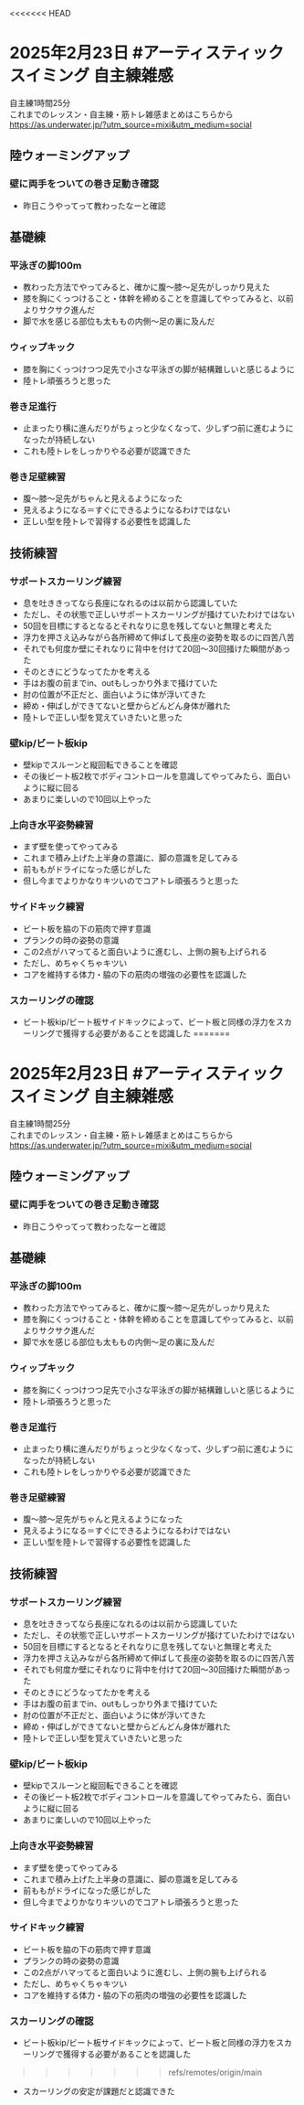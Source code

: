 <<<<<<< HEAD
# 2025年2月23日 #アーティスティックスイミング 自主練雑感
自主練1時間25分  
これまでのレッスン・自主練・筋トレ雑感まとめはこちらから  
https://as.underwater.jp/?utm_source=mixi&utm_medium=social  
## 陸ウォーミングアップ
### 壁に両手をついての巻き足動き確認
- 昨日こうやってって教わったなーと確認
## 基礎練
### 平泳ぎの脚100m
- 教わった方法でやってみると、確かに腹～膝～足先がしっかり見えた
- 膝を胸にくっつけること・体幹を締めることを意識してやってみると、以前よりサクサク進んだ
- 脚で水を感じる部位も太ももの内側～足の裏に及んだ
### ウィップキック
- 膝を胸にくっつけつつ足先で小さな平泳ぎの脚が結構難しいと感じるように
- 陸トレ頑張ろうと思った
### 巻き足進行
- 止まったり横に進んだりがちょっと少なくなって、少しずつ前に進むようになったが持続しない
- これも陸トレをしっかりやる必要が認識できた
### 巻き足壁練習
- 腹～膝～足先がちゃんと見えるようになった
- 見えるようになる＝すぐにできるようになるわけではない
- 正しい型を陸トレで習得する必要性を認識した
## 技術練習
### サポートスカーリング練習
- 息を吐ききってなら長座になれるのは以前から認識していた
- ただし、その状態で正しいサポートスカーリングが掻けていたわけではない
- 50回を目標にするとなるとそれなりに息を残してないと無理と考えた
- 浮力を押さえ込みながら各所締めて伸ばして長座の姿勢を取るのに四苦八苦
- それでも何度か壁にそれなりに背中を付けて20回～30回掻けた瞬間があった
- そのときにどうなってたかを考える
- 手はお腹の前までin、outもしっかり外まで掻けていた
- 肘の位置が不正だと、面白いように体が浮いてきた
- 締め・伸ばしができてないと壁からどんどん身体が離れた
- 陸トレで正しい型を覚えていきたいと思った
### 壁kip/ビート板kip
- 壁kipでスルーンと縦回転できることを確認
- その後ビート板2枚でボディコントロールを意識してやってみたら、面白いように縦に回る
- あまりに楽しいので10回以上やった
### 上向き水平姿勢練習
- まず壁を使ってやってみる
- これまで積み上げた上半身の意識に、脚の意識を足してみる
- 前ももがドライになった感じがした
- 但し今までよりかなりキツいのでコアトレ頑張ろうと思った
### サイドキック練習
- ビート板を脇の下の筋肉で押す意識
- プランクの時の姿勢の意識
- この2点がハマってると面白いように進むし、上側の腕も上げられる
- ただし、めちゃくちゃキツい
- コアを維持する体力・脇の下の筋肉の増強の必要性を認識した
### スカーリングの確認
- ビート板kip/ビート板サイドキックによって、ビート板と同様の浮力をスカーリングで獲得する必要があることを認識した
=======
# 2025年2月23日 #アーティスティックスイミング 自主練雑感
自主練1時間25分  
これまでのレッスン・自主練・筋トレ雑感まとめはこちらから  
https://as.underwater.jp/?utm_source=mixi&utm_medium=social  
## 陸ウォーミングアップ
### 壁に両手をついての巻き足動き確認
- 昨日こうやってって教わったなーと確認
## 基礎練
### 平泳ぎの脚100m
- 教わった方法でやってみると、確かに腹～膝～足先がしっかり見えた
- 膝を胸にくっつけること・体幹を締めることを意識してやってみると、以前よりサクサク進んだ
- 脚で水を感じる部位も太ももの内側～足の裏に及んだ
### ウィップキック
- 膝を胸にくっつけつつ足先で小さな平泳ぎの脚が結構難しいと感じるように
- 陸トレ頑張ろうと思った
### 巻き足進行
- 止まったり横に進んだりがちょっと少なくなって、少しずつ前に進むようになったが持続しない
- これも陸トレをしっかりやる必要が認識できた
### 巻き足壁練習
- 腹～膝～足先がちゃんと見えるようになった
- 見えるようになる＝すぐにできるようになるわけではない
- 正しい型を陸トレで習得する必要性を認識した
## 技術練習
### サポートスカーリング練習
- 息を吐ききってなら長座になれるのは以前から認識していた
- ただし、その状態で正しいサポートスカーリングが掻けていたわけではない
- 50回を目標にするとなるとそれなりに息を残してないと無理と考えた
- 浮力を押さえ込みながら各所締めて伸ばして長座の姿勢を取るのに四苦八苦
- それでも何度か壁にそれなりに背中を付けて20回～30回掻けた瞬間があった
- そのときにどうなってたかを考える
- 手はお腹の前までin、outもしっかり外まで掻けていた
- 肘の位置が不正だと、面白いように体が浮いてきた
- 締め・伸ばしができてないと壁からどんどん身体が離れた
- 陸トレで正しい型を覚えていきたいと思った
### 壁kip/ビート板kip
- 壁kipでスルーンと縦回転できることを確認
- その後ビート板2枚でボディコントロールを意識してやってみたら、面白いように縦に回る
- あまりに楽しいので10回以上やった
### 上向き水平姿勢練習
- まず壁を使ってやってみる
- これまで積み上げた上半身の意識に、脚の意識を足してみる
- 前ももがドライになった感じがした
- 但し今までよりかなりキツいのでコアトレ頑張ろうと思った
### サイドキック練習
- ビート板を脇の下の筋肉で押す意識
- プランクの時の姿勢の意識
- この2点がハマってると面白いように進むし、上側の腕も上げられる
- ただし、めちゃくちゃキツい
- コアを維持する体力・脇の下の筋肉の増強の必要性を認識した
### スカーリングの確認
- ビート板kip/ビート板サイドキックによって、ビート板と同様の浮力をスカーリングで獲得する必要があることを認識した
>>>>>>> refs/remotes/origin/main
- スカーリングの安定が課題だと認識できた
